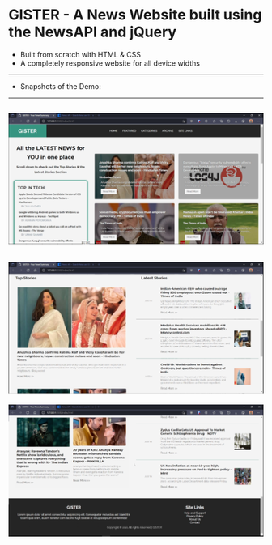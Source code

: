 # GISTER - A News Website built using the NewsAPI and jQuery

- Built from scratch with HTML & CSS
- A completely responsive website for all device widths
---
- Snapshots of the Demo:
---
![Image 1](./readme_img/1.png)
---
![Image 2](./readme_img/2.png)
---
![Image 3](./readme_img/3.png)
